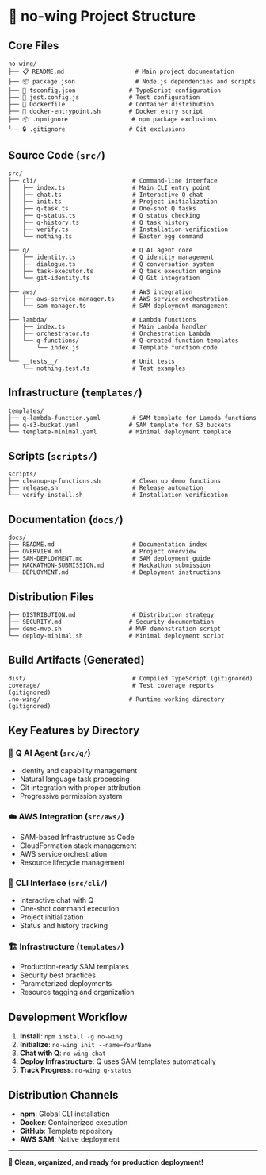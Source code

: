 # 🛫 no-wing Project Structure

## Core Files

```
no-wing/
├── 📋 README.md                    # Main project documentation
├── 📦 package.json                 # Node.js dependencies and scripts
├── 🔧 tsconfig.json               # TypeScript configuration
├── 🧪 jest.config.js              # Test configuration
├── 🐳 Dockerfile                  # Container distribution
├── 📝 docker-entrypoint.sh        # Docker entry script
├── 📦 .npmignore                  # npm package exclusions
└── 🔒 .gitignore                  # Git exclusions
```

## Source Code (`src/`)

```
src/
├── cli/                           # Command-line interface
│   ├── index.ts                   # Main CLI entry point
│   ├── chat.ts                    # Interactive Q chat
│   ├── init.ts                    # Project initialization
│   ├── q-task.ts                  # One-shot Q tasks
│   ├── q-status.ts                # Q status checking
│   ├── q-history.ts               # Q task history
│   ├── verify.ts                  # Installation verification
│   └── nothing.ts                 # Easter egg command
│
├── q/                             # Q AI agent core
│   ├── identity.ts                # Q identity management
│   ├── dialogue.ts                # Q conversation system
│   ├── task-executor.ts           # Q task execution engine
│   └── git-identity.ts            # Q Git integration
│
├── aws/                           # AWS integration
│   ├── aws-service-manager.ts     # AWS service orchestration
│   └── sam-manager.ts             # SAM deployment management
│
├── lambda/                        # Lambda functions
│   ├── index.ts                   # Main Lambda handler
│   ├── orchestrator.ts            # Orchestration Lambda
│   └── q-functions/               # Q-created function templates
│       └── index.js               # Template function code
│
└── __tests__/                     # Unit tests
    └── nothing.test.ts            # Test examples
```

## Infrastructure (`templates/`)

```
templates/
├── q-lambda-function.yaml         # SAM template for Lambda functions
├── q-s3-bucket.yaml              # SAM template for S3 buckets
└── template-minimal.yaml         # Minimal deployment template
```

## Scripts (`scripts/`)

```
scripts/
├── cleanup-q-functions.sh         # Clean up demo functions
├── release.sh                     # Release automation
└── verify-install.sh              # Installation verification
```

## Documentation (`docs/`)

```
docs/
├── README.md                      # Documentation index
├── OVERVIEW.md                    # Project overview
├── SAM-DEPLOYMENT.md              # SAM deployment guide
├── HACKATHON-SUBMISSION.md        # Hackathon submission
└── DEPLOYMENT.md                  # Deployment instructions
```

## Distribution Files

```
├── DISTRIBUTION.md                # Distribution strategy
├── SECURITY.md                   # Security documentation
├── demo-mvp.sh                   # MVP demonstration script
└── deploy-minimal.sh             # Minimal deployment script
```

## Build Artifacts (Generated)

```
dist/                              # Compiled TypeScript (gitignored)
coverage/                          # Test coverage reports (gitignored)
.no-wing/                         # Runtime working directory (gitignored)
```

## Key Features by Directory

### 🤖 **Q AI Agent (`src/q/`)**
- Identity and capability management
- Natural language task processing
- Git integration with proper attribution
- Progressive permission system

### ☁️ **AWS Integration (`src/aws/`)**
- SAM-based Infrastructure as Code
- CloudFormation stack management
- AWS service orchestration
- Resource lifecycle management

### 💬 **CLI Interface (`src/cli/`)**
- Interactive chat with Q
- One-shot command execution
- Project initialization
- Status and history tracking

### 🏗️ **Infrastructure (`templates/`)**
- Production-ready SAM templates
- Security best practices
- Parameterized deployments
- Resource tagging and organization

## Development Workflow

1. **Install**: `npm install -g no-wing`
2. **Initialize**: `no-wing init --name=YourName`
3. **Chat with Q**: `no-wing chat`
4. **Deploy Infrastructure**: Q uses SAM templates automatically
5. **Track Progress**: `no-wing q-status`

## Distribution Channels

- **npm**: Global CLI installation
- **Docker**: Containerized execution
- **GitHub**: Template repository
- **AWS SAM**: Native deployment

---

**🛫 Clean, organized, and ready for production deployment!**
